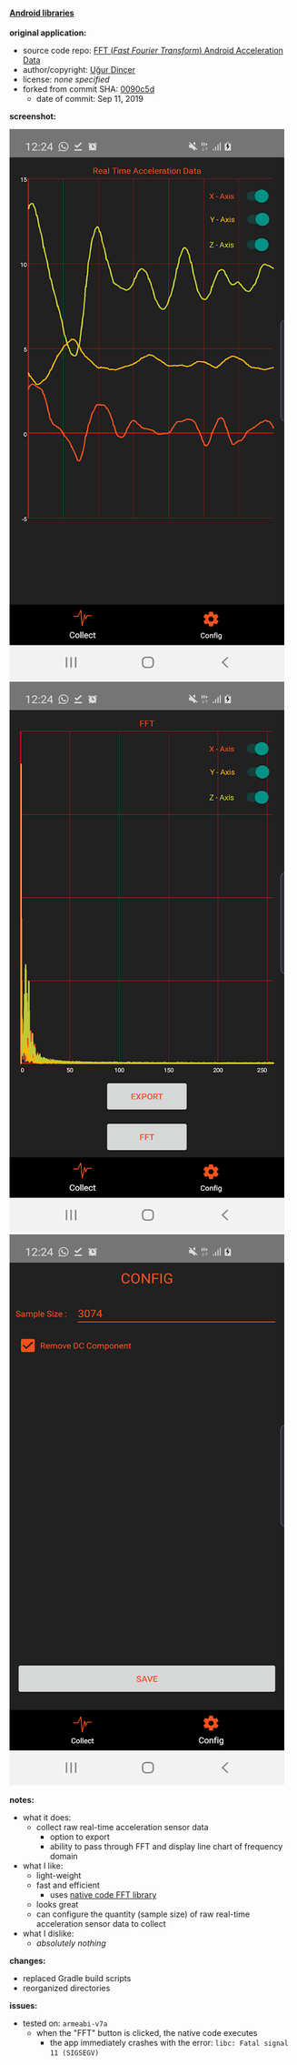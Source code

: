 #### [Android libraries](https://github.com/warren-bank/Android-libraries/tree/dinceruur/androidFFT)

__original application:__

* source code repo: [FFT (_Fast Fourier Transform_) Android Acceleration Data](https://github.com/dinceruur/androidFFT)
* author/copyright: [Uğur Dinçer](https://github.com/dinceruur)
* license: _none specified_
* forked from commit SHA: [0090c5d](https://github.com/dinceruur/androidFFT/tree/0090c5d0e43ac71d6710de7bb5c740d588d0f506)
  * date of commit: Sep 11, 2019

__screenshot:__

![Real Time Acceleration Data](./.screenshots/1.png)
![FFT](./.screenshots/2.png)
![Config](./.screenshots/3.png)

__notes:__

* what it does:
  * collect raw real-time acceleration sensor data
    * option to export
    * ability to pass through FFT and display line chart of frequency domain
* what I like:
  * light-weight
  * fast and efficient
    * uses [native code FFT library](https://github.com/berndporr/kiss-fft)
  * looks great
  * can configure the quantity (sample size) of raw real-time acceleration sensor data to collect
* what I dislike:
  * _absolutely nothing_

__changes:__

* replaced Gradle build scripts
* reorganized directories

__issues:__

* tested on: `armeabi-v7a`
  - when the "FFT" button is clicked, the native code executes
    * the app immediately crashes with the error: `libc: Fatal signal 11 (SIGSEGV)`

